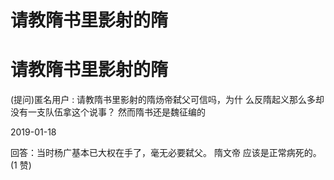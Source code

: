 # 请教隋书里影射的隋

# 请教隋书里影射的隋

(提问)匿名用户 : 请教隋书里影射的隋炀帝弑父可信吗，为什 么反隋起义那么多却没有一支队伍拿这个说事？ 然而隋书还是魏征编的

2019-01-18

回答：当时杨广基本已大权在手了，毫无必要弑父。 隋文帝 应该是正常病死的。(1 赞)